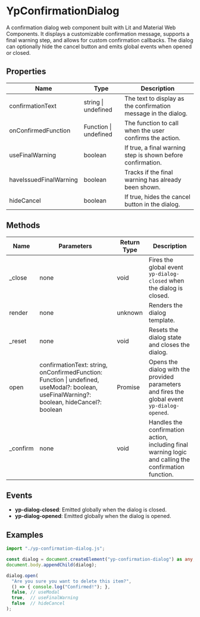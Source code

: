 # YpConfirmationDialog

A confirmation dialog web component built with Lit and Material Web Components. It displays a customizable confirmation message, supports a final warning step, and allows for custom confirmation callbacks. The dialog can optionally hide the cancel button and emits global events when opened or closed.

## Properties

| Name                  | Type                | Description                                                                 |
|-----------------------|---------------------|-----------------------------------------------------------------------------|
| confirmationText      | string \| undefined | The text to display as the confirmation message in the dialog.              |
| onConfirmedFunction   | Function \| undefined | The function to call when the user confirms the action.                     |
| useFinalWarning       | boolean             | If true, a final warning step is shown before confirmation.                 |
| haveIssuedFinalWarning| boolean             | Tracks if the final warning has already been shown.                         |
| hideCancel            | boolean             | If true, hides the cancel button in the dialog.                             |

## Methods

| Name         | Parameters                                                                                                                                         | Return Type | Description                                                                                      |
|--------------|----------------------------------------------------------------------------------------------------------------------------------------------------|-------------|--------------------------------------------------------------------------------------------------|
| _close       | none                                                                                                                                               | void        | Fires the global event `yp-dialog-closed` when the dialog is closed.                             |
| render       | none                                                                                                                                               | unknown     | Renders the dialog template.                                                                     |
| _reset       | none                                                                                                                                               | void        | Resets the dialog state and closes the dialog.                                                   |
| open         | confirmationText: string, onConfirmedFunction: Function \| undefined, useModal?: boolean, useFinalWarning?: boolean, hideCancel?: boolean          | Promise<void> | Opens the dialog with the provided parameters and fires the global event `yp-dialog-opened`.      |
| _confirm     | none                                                                                                                                               | void        | Handles the confirmation action, including final warning logic and calling the confirmation function. |

## Events

- **yp-dialog-closed**: Emitted globally when the dialog is closed.
- **yp-dialog-opened**: Emitted globally when the dialog is opened.

## Examples

```typescript
import "./yp-confirmation-dialog.js";

const dialog = document.createElement("yp-confirmation-dialog") as any;
document.body.appendChild(dialog);

dialog.open(
  "Are you sure you want to delete this item?",
  () => { console.log("Confirmed!"); },
  false, // useModal
  true,  // useFinalWarning
  false  // hideCancel
);
```
